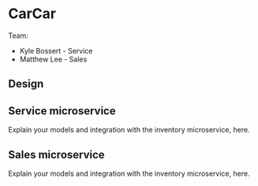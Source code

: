 # CarCar

Team:

* Kyle Bossert - Service
* Matthew Lee - Sales

## Design

## Service microservice

Explain your models and integration with the inventory
microservice, here.

## Sales microservice

Explain your models and integration with the inventory
microservice, here.

